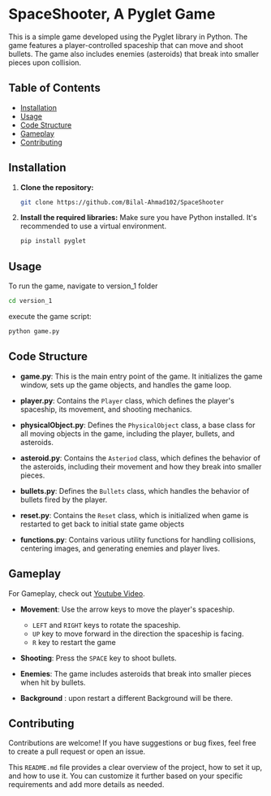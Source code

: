 # SpaceShooter, A Pyglet Game

This is a simple game developed using the Pyglet library in Python. The game features a player-controlled spaceship that can move and shoot bullets. The game also includes enemies (asteroids) that break into smaller pieces upon collision.

## Table of Contents
- [Installation](#installation)
- [Usage](#usage)
- [Code Structure](#code-structure)
- [Gameplay](#gameplay)
- [Contributing](#contributing)

## Installation

1. **Clone the repository:**

   ```sh
   git clone https://github.com/Bilal-Ahmad102/SpaceShooter
   
   ```

2. **Install the required libraries:**
   Make sure you have Python installed. It's recommended to use a virtual environment.
   ```sh
   pip install pyglet
   ```

## Usage
To run the game, navigate to version_1 folder

```sh
cd version_1
```

execute the game script:
```sh
python game.py
```

## Code Structure

- **game.py**: This is the main entry point of the game. It initializes the game window, sets up the game objects, and handles the game loop.

- **player.py**: Contains the `Player` class, which defines the player's spaceship, its movement, and shooting mechanics.

- **physicalObject.py**: Defines the `PhysicalObject` class, a base class for all moving objects in the game, including the player, bullets, and asteroids.

- **asteroid.py**: Contains the `Asteriod` class, which defines the behavior of the asteroids, including their movement and how they break into smaller pieces.

- **bullets.py**: Defines the `Bullets` class, which handles the behavior of bullets fired by the player.

- **reset.py**: Contains the `Reset` class, which is initialized when game is restarted to get back to initial state game objects
 
- **functions.py**: Contains various utility functions for handling collisions, centering images, and generating enemies and player lives.

## Gameplay
   For Gameplay, check out [Youtube Video](https://www.youtube.com/watch?v=7it_vIdLGqk).

- **Movement**: Use the arrow keys to move the player's spaceship. 
  - `LEFT` and `RIGHT` keys to rotate the spaceship.
  - `UP` key to move forward in the direction the spaceship is facing.
  - `R`  key to restart the game 
- **Shooting**: Press the `SPACE` key to shoot bullets.

- **Enemies**: The game includes asteroids that break into smaller pieces when hit by bullets.
- **Background** : upon restart a different Background will be there.
## Contributing

Contributions are welcome! If you have suggestions or bug fixes, feel free to create a pull request or open an issue.

This `README.md` file provides a clear overview of the project, how to set it up, and how to use it. You can customize it further based on your specific requirements and add more details as needed.
